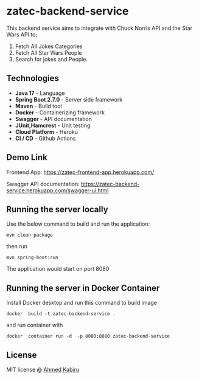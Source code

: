 # zatec-backend-service

This backend service aims to integrate with  Chuck Norris API and the Star Wars API to;
1. Fetch All Jokes Categories
2. Fetch All Star Wars People
3. Search for jokes and People.

## Technologies
- **Java 17** - Language
- **Spring Boot 2.7.0** - Server side framework
- **Maven** - Build tool
- **Docker** - Containerizing framework
- **Swagger** - API documentation
- **JUnit,Hamcrest** - Unit testing
- **Cloud Platform** - Heroku
- **CI / CD** - Github Actions

## Demo Link
Frontend App: https://zatec-frontend-app.herokuapp.com/

Swagger API documentation:  https://zatec-backend-service.herokuapp.com/swagger-ui.html

## Running the server locally
Use the below command to build and run the application:
```  
mvn clean package
```  
then run
```  
mvn spring-boot:run
```
The application would start on port 8080

## Running the server in Docker Container
 Install Docker desktop and run this command to build image 

```  
docker  build -t zatec-backend-service .
```  
and run container with

```  
docker  container run -d  -p 8080:8080 zatec-backend-service
``` 


## License

MIT license @ [Ahmed Kabiru](https://www.linkedin.com/in/ahmedkabiru/)
